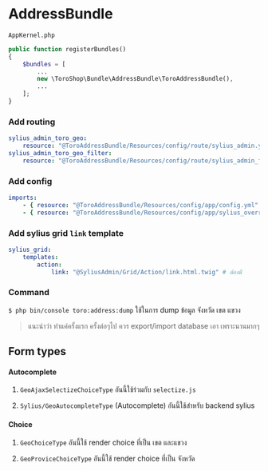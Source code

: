# AddressBundle

`AppKernel.php`

```php
public function registerBundles()
{
    $bundles = [
        ...
        new \ToroShop\Bundle\AddressBundle\ToroAddressBundle(),
        ...
    ];
}
```

### Add routing
```yaml
sylius_admin_toro_geo:
    resource: "@ToroAddressBundle/Resources/config/route/sylius_admin.yml"
sylius_admin_toro_geo_filter:
    resource: "@ToroAddressBundle/Resources/config/route/sylius_admin_filter.yml"
```

### Add config
```yaml
imports:
    - { resource: "@ToroAddressBundle/Resources/config/app/config.yml" } # อันนี้ต้องมี
    - { resource: "@ToroAddressBundle/Resources/config/app/sylius_override.yml" } # อันนี้ใช้กับ sylius
```

### Add sylius grid `link` template
```yaml
sylius_grid:
    templates:
        action:
            link: "@SyliusAdmin/Grid/Action/link.html.twig" # ต้องมี
 ```
 
 
### Command
`$ php bin/console toro:address:dump`
ใช้ในการ dump ข้อมูล จังหวัด เขต แขวง 
> แนะนำว่า ทำแค่ครั้งแรก ครั้งต่อๆไป ควร export/import database เอา เพราะนานมากๆ 


## Form types
#### Autocomplete
1. `GeoAjaxSelectizeChoiceType`
อันนี้ใช้ร่วมกับ `selectize.js`
 
2. `Sylius/GeoAutocompleteType` (Autocomplete)
อันนี้ใช้สำหรับ backend sylius

#### Choice
1. `GeoChoiceType`
อันนี้ใช้ render choice ที่เป็น เขต และแขวง

2. `GeoProviceChoiceType`
อันนี้ใช้ render choice ที่เป็น จังหวัด
